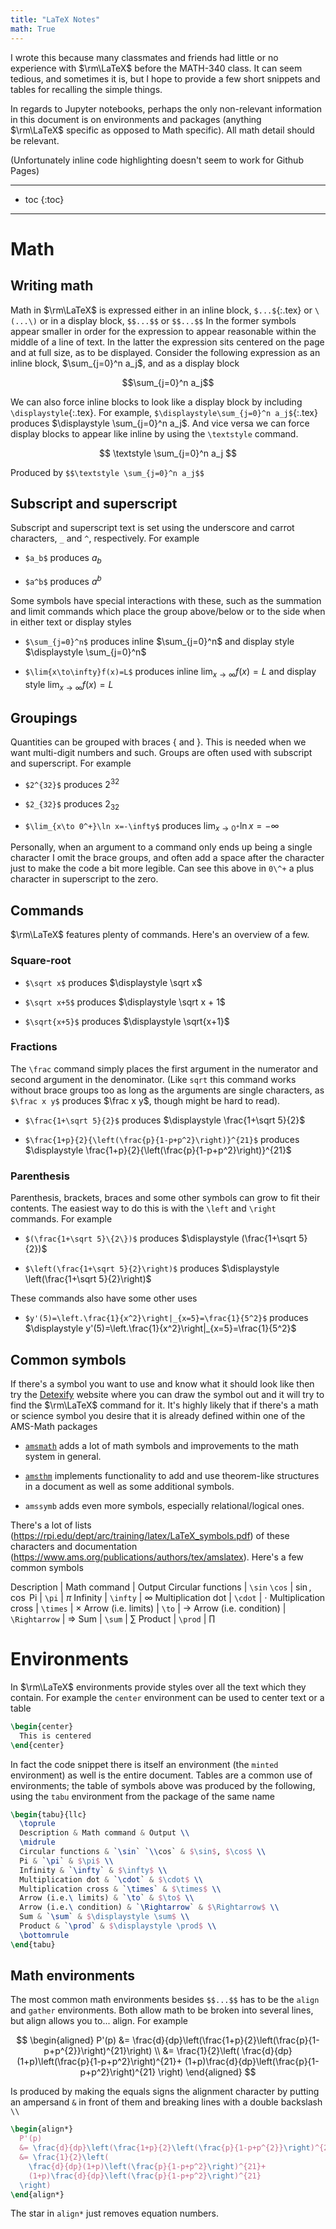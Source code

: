 ```yaml
---
title: "LaTeX Notes"
math: True
---
```


I wrote this because many classmates and friends had little or no
experience with $\rm\LaTeX$ before the MATH-340 class. It can seem tedious, and
sometimes it is, but I hope to provide a few short snippets and tables
for recalling the simple things.

In regards to Jupyter notebooks, perhaps the only non-relevant
information in this document is on environments and packages (anything
$\rm\LaTeX$ specific as opposed to Math specific). All math detail should be
relevant.

(Unfortunately inline code highlighting doesn't seem to work for Github Pages)

---

* toc
{:toc}

---

# Math

## Writing math

Math in $\rm\LaTeX$ is expressed either in an inline block, `$...$`{:.tex} or `\(...\)`
or in a display block, `$$...$$` or `$$...$$` In the former symbols
appear smaller in order for the expression to appear reasonable within
the middle of a line of text. In the latter the expression sits centered
on the page and at full size, as to be displayed. Consider the following
expression as an inline block, $\sum_{j=0}^n a_j$, and as a display block

$$\sum_{j=0}^n a_j$$

We can also force
inline blocks to look like a display block by including `\displaystyle`{:.tex}.
For example, `$\displaystyle\sum_{j=0}^n a_j$`{:.tex} produces
$\displaystyle \sum_{j=0}^n a_j$. And vice versa we can force display
blocks to appear like inline by using the `\textstyle` command.

$$
\textstyle \sum_{j=0}^n a_j
$$

Produced by `$$\textstyle \sum_{j=0}^n a_j$$`

## Subscript and superscript

Subscript and superscript text is set using the underscore and carrot
characters, `_` and `^`, respectively. For example

- `$a_b$` produces $a_b$

- `$a^b$` produces $a^b$

Some symbols have special interactions with these, such as the summation
and limit commands which place the group above/below or to the side when
in either text or display styles

- `$\sum_{j=0}^n$` produces inline $\sum_{j=0}^n$ and display style
  $\displaystyle \sum_{j=0}^n$

- `$\lim{x\to\infty}f(x)=L$` produces inline $\lim_{x\to\infty}f(x)=L$
  and display style $\displaystyle \lim_{x\to\infty}f(x)=L$

## Groupings

Quantities can be grouped with braces { and }. This is needed when we
want multi-digit numbers and such. Groups are often used with subscript
and superscript. For example

- `$2^{32}$` produces $2^{32}$

- `$2_{32}$` produces $2_{32}$

- `$\lim_{x\to 0^+}\ln x=-\infty$` produces
  $\lim_{x\to 0^+}\ln x = -\infty$

Personally, when an argument to a command only ends up being a single
character I omit the brace groups, and often add a space after the
character just to make the code a bit more legible. Can see this above
in `0\^+` a plus character in superscript to the zero.

## Commands

$\rm\LaTeX$ features plenty of commands. Here's an overview of a few.

### Square-root

- `$\sqrt x$` produces $\displaystyle \sqrt x$

- `$\sqrt x+5$` produces $\displaystyle \sqrt x + 1$

- `$\sqrt{x+5}$` produces $\displaystyle \sqrt{x+1}$

### Fractions

The `\frac` command simply places the first argument in the numerator and
second argument in the denominator. (Like `sqrt` this command works without
brace groups too as long as the arguments are single characters, as
`$\frac x y$` produces $\frac x y$, though might be hard to read).

- `$\frac{1+\sqrt 5}{2}$` produces $\displaystyle \frac{1+\sqrt 5}{2}$

- `$\frac{1+p}{2}{\left(\frac{p}{1-p+p^2}\right)}^{21}$` produces
  $\displaystyle \frac{1+p}{2}{\left(\frac{p}{1-p+p^2}\right)}^{21}$

### Parenthesis

Parenthesis, brackets, braces and some other symbols can grow to fit
their contents. The easiest way to do this is with the `\left` and `\right`
commands. For example

- `$(\frac{1+\sqrt 5}\{2\})$` produces
  $\displaystyle (\frac{1+\sqrt 5}{2})$

- `$\left(\frac{1+\sqrt 5}{2}\right)$` produces
  $\displaystyle \left(\frac{1+\sqrt 5}{2}\right)$

These commands also have some other uses

- `$y'(5)=\left.\frac{1}{x^2}\right|_{x=5}=\frac{1}{5^2}$` produces
  $\displaystyle y'(5)=\left.\frac{1}{x^2}\right|_{x=5}=\frac{1}{5^2}$

## Common symbols

If there's a symbol you want to use and know what it should look like
then try the [Detexify](http://detexify.kirelabs.org/classify.html)
website where you can draw the symbol out and it will try to find the
$\rm\LaTeX$ command for it. It's highly likely that if there's a math or
science symbol you desire that it is already defined within one of the
AMS-Math packages

- [`amsmath`](https://www.ctan.org/pkg/amsmath) adds a lot of math
  symbols and improvements to the math system in general.

- [`amsthm`](https://www.ctan.org/pkg/amsthm) implements functionality
  to add and use theorem-like structures in a document as well as some
  additional symbols.

- `amssymb` adds even more symbols, especially relational/logical
  ones.

There's a lot of lists
(<https://rpi.edu/dept/arc/training/latex/LaTeX_symbols.pdf>) of these
characters and documentation
(<https://www.ams.org/publications/authors/tex/amslatex>). Here's a few
common symbols

Description | Math command | Output
Circular functions | `\sin` `\cos` | $\sin$, $\cos$
Pi | `\pi` | $\pi$
Infinity | `\infty` | $\infty$
Multiplication dot | `\cdot` | $\cdot$
Multiplication cross | `\times` | $\times$
Arrow (i.e. limits) | `\to` | $\to$
Arrow (i.e. condition) | `\Rightarrow` | $\Rightarrow$
Sum | `\sum` | $\displaystyle \sum$
Product | `\prod` | $\displaystyle \prod$

# Environments

In $\rm\LaTeX$ environments provide styles over all the text which they
contain. For example the `center` environment can be used to center text
or a table

```tex
\begin{center}
  This is centered
\end{center}
```

In fact the code snippet there is itself an environment (the `minted`
environment) as well is the entire document. Tables are a common use of
environments; the table of symbols above was produced by the following,
using the `tabu` environment from the package of the same name

```tex
\begin{tabu}{llc}
  \toprule
  Description & Math command & Output \\
  \midrule
  Circular functions & `\sin` `\\cos` & $\sin$, $\cos$ \\
  Pi & `\pi` & $\pi$ \\
  Infinity & `\infty` & $\infty$ \\
  Multiplication dot & `\cdot` & $\cdot$ \\
  Multiplication cross & `\times` & $\times$ \\
  Arrow (i.e.\ limits) & `\to` & $\to$ \\
  Arrow (i.e.\ condition) & `\Rightarrow` & $\Rightarrow$ \\
  Sum & `\sum` & $\displaystyle \sum$ \\
  Product & `\prod` & $\displaystyle \prod$ \\
  \bottomrule
\end{tabu}
```

## Math environments

The most common math environments besides `$$...$$` has to be the
`align` and `gather` environments. Both allow math to be broken into
several lines, but align allows you to... align. For example

$$
\begin{aligned}
  P'(p)
  &= \frac{d}{dp}\left(\frac{1+p}{2}\left(\frac{p}{1-p+p^{2}}\right)^{21}\right) \\
  &= \frac{1}{2}\left(
    \frac{d}{dp}(1+p)\left(\frac{p}{1-p+p^2}\right)^{21}+
    (1+p)\frac{d}{dp}\left(\frac{p}{1-p+p^2}\right)^{21}
  \right)
\end{aligned}
$$

Is produced by making the equals signs the
alignment character by putting an ampersand `&` in front of them and
breaking lines with a double backslash `\\`

```tex
\begin{align*}
  P'(p)
  &= \frac{d}{dp}\left(\frac{1+p}{2}\left(\frac{p}{1-p+p^{2}}\right)^{21}\right) \\
  &= \frac{1}{2}\left(
    \frac{d}{dp}(1+p)\left(\frac{p}{1-p+p^2}\right)^{21}+
    (1+p)\frac{d}{dp}\left(\frac{p}{1-p+p^2}\right)^{21}
  \right)
\end{align*}
```

The star in `align*` just removes equation numbers.

